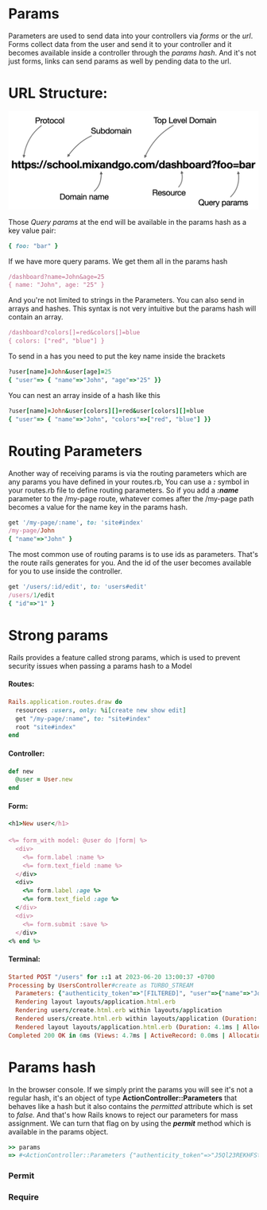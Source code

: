 # Params

Parameters are used to send data into your controllers via _forms_ or the _url_. Forms collect data from the user and send it to your controller and it becomes available inside a controller through the _params hash_. And it's not just forms, links can send params as well by pending data to the url.

# URL Structure:
![URL Structure](/Images/controllers_3.png)

Those _Query params_ at the end will be available in the params hash as a key value pair:
```ruby
{ foo: "bar" }
```
If we have more query params. We get them all in the params hash
```ruby
/dashboard?name=John&age=25
{ name: "John", age: "25" }
```
And you're not limited to strings in the Parameters. You can also send in arrays and hashes. This syntax is not very intuitive but the params hash will contain an array.
```ruby
/dashboard?colors[]=red&colors[]=blue
{ colors: ["red", "blue"] }
```
To send in a has you need to put the key name inside the brackets
```ruby
?user[name]=John&user[age]=25
{ "user"=> { "name"=>"John", "age"=>"25" }}
```
You can nest an array inside of a hash like this
```ruby
?user[name]=John&user[colors][]=red&user[colors][]=blue
{ "user"=> { "name"=>"John", "colors"=>["red", "blue"] }}
```
# Routing Parameters
Another way of receiving params is via the routing parameters which are any params you have defined in your routes.rb, You can use a _**:**_ symbol in your routes.rb file to define routing parameters. So if you add a _**:name**_ parameter to the /my-page route, whatever comes after the /my-page path becomes a value for the name key in the params hash.
```ruby
get '/my-page/:name', to: 'site#index'
/my-page/John
{ "name"=>"John" }
```
The most common use of routing params is to use ids as parameters. That's the route rails generates for you. And the id of the user becomes available for you to use inside the controller.
```ruby
get '/users/:id/edit', to: 'users#edit'
/users/1/edit
{ "id"=>"1" }
```
# Strong params
Rails provides a feature called strong params, which is used to prevent security issues when passing a params hash to a Model

#### Routes:
```ruby
Rails.application.routes.draw do
  resources :users, only: %i[create new show edit]
  get "/my-page/:name", to: "site#index"
  root "site#index"
end
```
#### Controller:
```ruby
def new
  @user = User.new
end
```
#### Form:
```ruby
<h1>New user</h1>

<%= form_with model: @user do |form| %>
  <div>
    <%= form.label :name %>
    <%= form.text_field :name %>
  </div>
  <div>
    <%= form.label :age %>
    <%= form.text_field :age %>
  </div>
  <div>
    <%= form.submit :save %>
  </div>
<% end %>
```
#### Terminal:
```ruby
Started POST "/users" for ::1 at 2023-06-20 13:00:37 -0700
Processing by UsersController#create as TURBO_STREAM
  Parameters: {"authenticity_token"=>"[FILTERED]", "user"=>{"name"=>"John", "age"=>"25"}, "commit"=>"save"}
  Rendering layout layouts/application.html.erb
  Rendering users/create.html.erb within layouts/application
  Rendered users/create.html.erb within layouts/application (Duration: 0.8ms | Allocations: 146)
  Rendered layout layouts/application.html.erb (Duration: 4.1ms | Allocations: 2488)
Completed 200 OK in 6ms (Views: 4.7ms | ActiveRecord: 0.0ms | Allocations: 3264)
```
# Params hash
In the browser console. If we simply print the params you will see it's not a regular hash, it's an object of type **ActionController::Parameters** that behaves like a hash but it also contains the _permitted_ attribute which is set to _false._ And that's how Rails knows to reject our parameters for mass assignment. We can turn that flag on by using the _**permit**_ method which is available in the params object.
```ruby
>> params
=> #<ActionController::Parameters {"authenticity_token"=>"J5Ql23REKHFSt4KHdwoZi5vT6HjMqGlSV5uqer8nlVDtoqfVdJ_ls8A3m0AdYJeBNeYgI8vTbkTA6rT7uhpK0A", "user"=>#<ActionController::Parameters {"name"=>"John", "age"=>"25"} permitted: false>, "commit"=>"save", "controller"=>"users", "action"=>"create"} permitted: false>
```
### Permit


### Require
